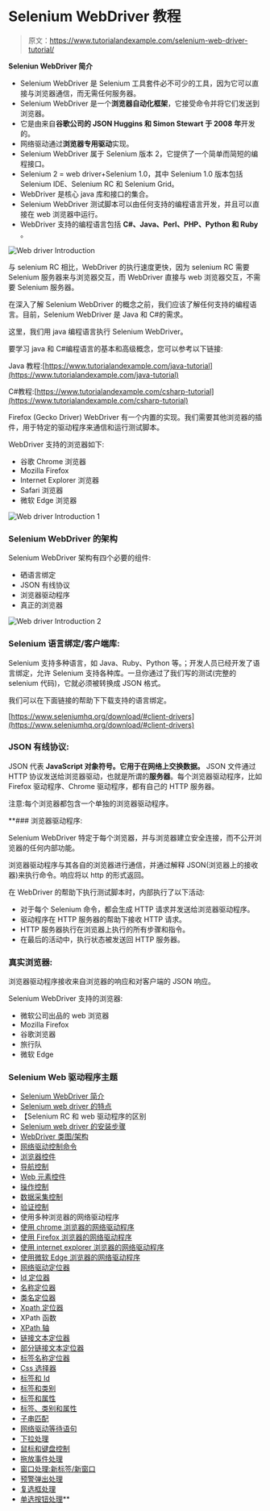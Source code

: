 # Selenium WebDriver 教程

> 原文：<https://www.tutorialandexample.com/selenium-web-driver-tutorial/>

**Seleniun WebDriver 简介**

*   Selenium WebDriver 是 Selenium 工具套件必不可少的工具，因为它可以直接与浏览器通信，而无需任何服务器。
*   Selenium WebDriver 是一个**浏览器自动化框架**，它接受命令并将它们发送到浏览器。
*   它是由来自**谷歌公司的 **JSON Huggins** 和 **Simon Stewart** 于 2008 年**开发的。
*   网络驱动通过**浏览器专用驱动**实现。
*   Selenium WebDriver 属于 Selenium 版本 2，它提供了一个简单而简短的编程接口。
*   Selenium 2 = web driver+Selenium 1.0，其中 Selenium 1.0 版本包括 Selenium IDE、Selenium RC 和 Selenium Grid。
*   WebDriver 是核心 java 库和接口的集合。
*   Selenium WebDriver 测试脚本可以由任何支持的编程语言开发，并且可以直接在 web 浏览器中运行。
*   WebDriver 支持的编程语言包括 **C#、Java、Perl、PHP、Python 和 Ruby** 。

![Web driver Introduction](img/d0f89765fd2a0cda50e362287d8f37e3.png)

与 selenium RC 相比，WebDriver 的执行速度更快，因为 selenium RC 需要 Selenium 服务器来与浏览器交互，而 WebDriver 直接与 web 浏览器交互，不需要 Selenium 服务器。

在深入了解 Selenium WebDriver 的概念之前，我们应该了解任何支持的编程语言。目前，Selenium WebDriver 是 Java 和 C#的需求。

这里，我们用 java 编程语言执行 Selenium WebDriver。

要学习 java 和 C#编程语言的基本和高级概念，您可以参考以下链接:

Java 教程:[https://www.tutorialandexample.com/java-tutorial](https://www.tutorialandexample.com/java-tutorial)

C#教程:[https://www.tutorialandexample.com/csharp-tutorial](https://www.tutorialandexample.com/csharp-tutorial)

Firefox (Gecko Driver) WebDriver 有一个内置的实现。我们需要其他浏览器的插件，用于特定的驱动程序来通信和运行测试脚本。

WebDriver 支持的浏览器如下:

*   谷歌 Chrome 浏览器
*   Mozilla Firefox
*   Internet Explorer 浏览器
*   Safari 浏览器
*   微软 Edge 浏览器

![Web driver Introduction 1](img/e66b4e115d21570a5433492a766f40a2.png)

### Selenium WebDriver 的架构

Selenium WebDriver 架构有四个必要的组件:

*   硒语言绑定
*   JSON 有线协议
*   浏览器驱动程序
*   真正的浏览器

![Web driver Introduction 2](img/5df03c6544236df6195a945c2098849b.png)

### Selenium 语言绑定/客户端库:

Selenium 支持多种语言，如 Java、Ruby、Python 等。；开发人员已经开发了语言绑定，允许 Selenium 支持各种库。一旦你通过了我们写的测试(完整的 selenium 代码)，它就必须被转换成 JSON 格式。

我们可以在下面链接的帮助下下载支持的语言绑定。

[https://www.seleniumhq.org/download/#client-drivers](https://www.seleniumhq.org/download/#client-drivers)

### JSON 有线协议:

JSON 代表 **JavaScript 对象符号。**它用于在网络上交换数据**。** JSON 文件通过 HTTP 协议发送给浏览器驱动，也就是所谓的**服务器**。每个浏览器驱动程序，比如 Firefox 驱动程序、Chrome 驱动程序，都有自己的 HTTP 服务器。

注意:每个浏览器都包含一个单独的浏览器驱动程序。

 **### 浏览器驱动程序:

Selenium WebDriver 特定于每个浏览器，并与浏览器建立安全连接，而不公开浏览器的任何内部功能。

浏览器驱动程序与其各自的浏览器进行通信，并通过解释 JSON(浏览器上的接收器)来执行命令。响应将以 http 的形式返回。

在 WebDriver 的帮助下执行测试脚本时，内部执行了以下活动:

*   对于每个 Selenium 命令，都会生成 HTTP 请求并发送给浏览器驱动程序。
*   驱动程序在 HTTP 服务器的帮助下接收 HTTP 请求。
*   HTTP 服务器执行在浏览器上执行的所有步骤和指令。
*   在最后的活动中，执行状态被发送回 HTTP 服务器。

### 真实浏览器:

浏览器驱动程序接收来自浏览器的响应和对客户端的 JSON 响应。

Selenium WebDriver 支持的浏览器:

*   微软公司出品的 web 浏览器
*   Mozilla Firefox
*   谷歌浏览器
*   旅行队
*   微软 Edge

### Selenium Web 驱动程序主题

*   [Selenium WebDriver 简介](https://www.tutorialandexample.com/selenium-web-driver-tutorial/)
*   [Selenium web driver 的特点](https://www.tutorialandexample.com/selenium-web-driver-characteristics/)
*   【Selenium RC 和 web 驱动程序的区别
*   [Selenium web driver 的安装步骤](https://www.tutorialandexample.com/installation-steps-of-web-driver/)
*   [WebDriver 类图/架构](https://www.tutorialandexample.com/web-driver-interface-class-diagram/)
*   [网络驱动控制命令](https://www.tutorialandexample.com/selenium-web-driver-commands/)
*   [浏览器控件](https://www.tutorialandexample.com/selenium-web-driver-browser-controls-commands/)
*   [导航控制](https://www.tutorialandexample.com/navigation-controls-commands/)
*   [Web 元素控件](https://www.tutorialandexample.com/selenium-webdriver-web-element-controls/)
*   [操作控制](https://www.tutorialandexample.com/operational-controls-methods/)
*   [数据采集控制](https://www.tutorialandexample.com/data-capture-controls-methods/)
*   [验证控制](https://www.tutorialandexample.com/verification-controls-methods/)
*   使用多种浏览器的网络驱动程序
*   [使用 chrome 浏览器的网络驱动程序](https://www.tutorialandexample.com/selenium-web-driver-google-chrome-browser/)
*   [使用 Firefox 浏览器的网络驱动程序](https://www.tutorialandexample.com/selenium-web-driver-firefox-or-gecko-marionette-browser/)
*   [使用 internet explorer 浏览器的网络驱动程序](https://www.tutorialandexample.com/selenium-web-driver-ie-internet-explorer-browser/)
*   [使用微软 Edge 浏览器的网络驱动程序](https://www.tutorialandexample.com/selenium-web-driver-microsoft-edge-browser/)
*   [网络驱动定位器](https://www.tutorialandexample.com/selenium-web-driver-locators/)
*   [Id 定位器](https://www.tutorialandexample.com/web-driver-id-locator/)
*   [名称定位器](https://www.tutorialandexample.com/web-driver-name-locator/)
*   [类名定位器](https://www.tutorialandexample.com/web-driver-class-name-locator/)
*   [Xpath 定位器](https://www.tutorialandexample.com/selenium-web-driver-xpath-locator/)
*   XPath 函数
*   [XPath 轴](https://www.tutorialandexample.com/xpath-axes/)
*   [链接文本定位器](https://www.tutorialandexample.com/web-driver-link-text-locator/)
*   [部分链接文本定位器](https://www.tutorialandexample.com/web-driver-partial-link-text-locator/)
*   [标签名称定位器](https://www.tutorialandexample.com/web-driver-tag-name-locator/)
*   [Css 选择器](https://www.tutorialandexample.com/selenium-web-driver-css-selector-locator/)
*   [标签和 Id](https://www.tutorialandexample.com/selenium-web-driver-css-selector-tag-and-id/)
*   [标签和类别](https://www.tutorialandexample.com/selenium-web-driver-css-selector-tag-and-class/)
*   [标签和属性](https://www.tutorialandexample.com/selenium-web-driver-css-selector-tag-and-attribute/)
*   [标签、类别和属性](https://www.tutorialandexample.com/selenium-web-driver-css-selector-tag-class-and-attribute/)
*   [子串匹配](https://www.tutorialandexample.com/selenium-web-driver-css-selector-substring-matching/)
*   [网络驱动等待语句](https://www.tutorialandexample.com/selenium-web-driver-wait-statements/)
*   [下拉处理](https://www.tutorialandexample.com/selenium-web-driver-dropdown-handling/)
*   [鼠标和键盘控制](https://www.tutorialandexample.com/mouse-and-keyboard-controls-in-selenium-web-driver/)
*   [拖放事件处理](https://www.tutorialandexample.com/drag-and-drop-event-handling/)
*   [窗口处理:新标签/新窗口](https://www.tutorialandexample.com/selenium-web-driver-window-handling/)
*   [预警弹出处理](https://www.tutorialandexample.com/selenium-web-driver-alert-popup/)
*   [复选框处理](https://www.tutorialandexample.com/selenium-web-driver-checkbox-handling/)
*   [单选按钮处理](https://www.tutorialandexample.com/selenium-web-driver-radio-button-handling/)**